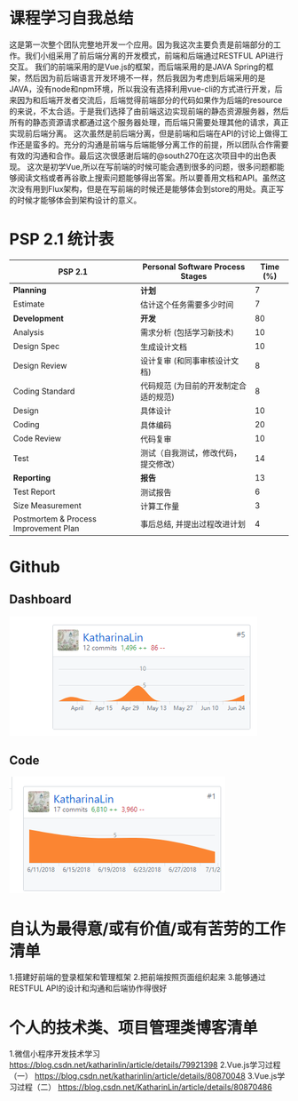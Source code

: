 # 课程学习自我总结
这是第一次整个团队完整地开发一个应用。因为我这次主要负责是前端部分的工作。我们小组采用了前后端分离的开发模式，前端和后端通过RESTFUL API进行交互。
我们的前端采用的是Vue.js的框架，而后端采用的是JAVA Spring的框架，然后因为前后端语言开发环境不一样，然后我因为考虑到后端采用的是JAVA，没有node和npm环境，所以我没有选择利用vue-cli的方式进行开发，后来因为和后端开发者交流后，后端觉得前端部分的代码如果作为后端的resource的来说，不太合适。于是我们选择了由前端这边实现前端的静态资源服务器，然后所有的静态资源请求都通过这个服务器处理，而后端只需要处理其他的请求，真正实现前后端分离。
这次虽然是前后端分离，但是前端和后端在API的讨论上做得工作还是蛮多的。充分的沟通是前端与后端能够分离工作的前提，所以团队合作需要有效的沟通和合作。最后这次很感谢后端的@south270在这次项目中的出色表现。
这次是初学Vue,所以在写前端的时候可能会遇到很多的问题，很多问题都能够阅读文档或者再谷歌上搜索问题能够得出答案。所以要善用文档和API。虽然这次没有用到Flux架构，但是在写前端的时候还是能够体会到store的用处。真正写的时候才能够体会到架构设计的意义。
# PSP 2.1 统计表
|PSP 2.1| Personal Software Process Stages|Time (%)|
|-----|---|---|
|**Planning**|**计划**|7|
|Estimate |估计这个任务需要多少时间|7|
|**Development**|**开发**|80|
|Analysis |需求分析 (包括学习新技术)|10|
| Design Spec|生成设计文档|10|
|Design Review|设计复审 (和同事审核设计文档)|8|
|Coding Standard|代码规范 (为目前的开发制定合适的规范)|8|
| Design| 具体设计|10|
| Coding| 具体编码|20|
| Code Review| 代码复审|10|
|Test|测试（自我测试，修改代码，提交修改）|14|
|**Reporting**|**报告**|13|
|Test Report|测试报告|6|
|Size Measurement|计算工作量|3|
|Postmortem & Process Improvement Plan|事后总结, 并提出过程改进计划|4|
# Github
## Dashboard
![Dashboard Contribution](https://github.com/KatharinaLin/E-order-Front-End/blob/master/assets/dashboard.PNG)
## Code
![Front-End](https://github.com/KatharinaLin/E-order-Front-End/blob/master/assets/front-end-contribution.PNG)

# 自认为最得意/或有价值/或有苦劳的工作清单
1.搭建好前端的登录框架和管理框架
2.把前端按照页面组织起来
3.能够通过RESTFUL API的设计和沟通和后端协作得很好

# 个人的技术类、项目管理类博客清单
1.微信小程序开发技术学习
https://blog.csdn.net/katharinlin/article/details/79921398
2.Vue.js学习过程（一）
https://blog.csdn.net/katharinlin/article/details/80870048
3.Vue.js学习过程（二）
https://blog.csdn.net/KatharinLin/article/details/80870486